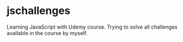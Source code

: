 # jschallenges
Learning JavaScript with Udemy course. Trying to solve all challenges available in the course by myself.
